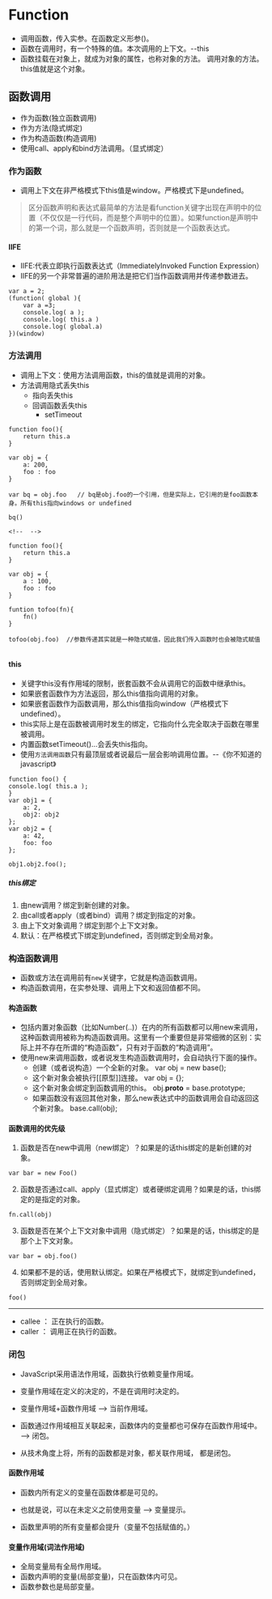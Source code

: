 # Function

* 调用函数，传入实参。在函数定义形参()。
* 函数在调用时，有一个特殊的值。本次调用的上下文。--this
* 函数挂载在对象上，就成为对象的属性，也称对象的方法。 调用对象的方法。this值就是这个对象。


## 函数调用
* 作为函数(独立函数调用)
* 作为方法(隐式绑定)
* 作为构造函数(构造调用)
* 使用call、apply和bind方法调用。（显式绑定）

### 作为函数
* 调用上下文在非严格模式下this值是window。严格模式下是undefined。

>区分函数声明和表达式最简单的方法是看function关键字出现在声明中的位置（不仅仅是一行代码，而是整个声明中的位置）。如果function是声明中的第一个词，那么就是一个函数声明，否则就是一个函数表达式。

#### IIFE
* IIFE:代表立即执行函数表达式（ImmediatelyInvoked Function Expression）
* IIFE的另一个非常普遍的进阶用法是把它们当作函数调用并传递参数进去。
```
var a = 2;
(function( global ){
    var a =3;
    console.log( a );
    console.log( this.a )
    console.log( global.a)
})(window)
```


### 方法调用
* 调用上下文：使用方法调用函数，this的值就是调用的对象。
* 方法调用隐式丢失this
    - 指向丢失this
    - 回调函数丢失this 
        - setTimeout
```
function foo(){
    return this.a
}

var obj = {
    a: 200,
    foo : foo
}

var bq = obj.foo   // bq是obj.foo的一个引用，但是实际上，它引用的是foo函数本身。所有this指向windows or undefined

bq()

<!--  -->

function foo(){
    return this.a
}

var obj = {
    a : 100,
    foo : foo
}

funtion tofoo(fn){
    fn()
}

tofoo(obj.foo)  //参数传递其实就是一种隐式赋值，因此我们传入函数时也会被隐式赋值


```


#### this
* 关键字this没有作用域的限制，嵌套函数不会从调用它的函数中继承this。
* 如果嵌套函数作为方法返回，那么this值指向调用的对象。
* 如果嵌套函数作为函数调用，那么this值指向window（严格模式下undefined）。
* this实际上是在函数被调用时发生的绑定，它指向什么完全取决于函数在哪里被调用。
* 内置函数setTimeout()...会丢失this指向。
* 使用`方法调用函数`只有最顶层或者说最后一层会影响调用位置。--《你不知道的javascript》
```
function foo() {
console.log( this.a );
}
var obj1 = {
    a: 2,
    obj2: obj2
};
var obj2 = {
    a: 42,
    foo: foo
};

obj1.obj2.foo();
```

##### this绑定
1. 由new调用？绑定到新创建的对象。
2. 由call或者apply（或者bind）调用？绑定到指定的对象。
3. 由上下文对象调用？绑定到那个上下文对象。
4. 默认：在严格模式下绑定到undefined，否则绑定到全局对象。



### 构造函数调用
* 函数或方法在调用前有`new`关键字，它就是构造函数调用。
* 构造函数调用，在实参处理、调用上下文和返回值都不同。


#### 构造函数
* 包括内置对象函数（比如Number(..)）在内的所有函数都可以用new来调用，这种函数调用被称为构造函数调用。这里有一个重要但是非常细微的区别：实际上并不存在所谓的“构造函数”，只有对于函数的“构造调用”。
* 使用new来调用函数，或者说发生构造函数调用时，会自动执行下面的操作。
    - 创建（或者说构造）一个全新的对象。 var obj = new base();
    - 这个新对象会被执行[[原型]]连接。  var obj = {};
    - 这个新对象会绑定到函数调用的this。 obj.__proto__ = base.prototype;
    - 如果函数没有返回其他对象，那么new表达式中的函数调用会自动返回这个新对象。 base.call(obj);


#### 函数调用的优先级
1. 函数是否在new中调用（new绑定）？如果是的话this绑定的是新创建的对象。
```
var bar = new Foo()
```
2. 函数是否通过call、apply（显式绑定）或者硬绑定调用？如果是的话，this绑定的是指定的对象。
```
fn.call(obj)
```
3. 函数是否在某个上下文对象中调用（隐式绑定）？如果是的话，this绑定的是那个上下文对象。
```
var bar = obj.foo()
```
4. 如果都不是的话，使用默认绑定。如果在严格模式下，就绑定到undefined，否则绑定到全局对象。
```
foo()
```


---
* callee ： 正在执行的函数。
* caller ： 调用正在执行的函数。



### 闭包
* JavaScript采用语法作用域，函数执行依赖变量作用域。
* 变量作用域在定义的决定的，不是在调用时决定的。
* 变量作用域+函数作用域 --> 当前作用域。
* 函数通过作用域相互关联起来，函数体内的变量都也可保存在函数作用域中。  --> 闭包。

* 从技术角度上将，所有的函数都是对象，都关联作用域， 都是闭包。

#### 函数作用域
* 函数内所有定义的变量在函数体都是可见的。
* 也就是说，可以在未定义之前使用变量 --> 变量提示。

* 函数里声明的所有变量都会提升（变量不包括赋值的。）

#### 变量作用域(词法作用域)
* 全局变量局有全局作用域。
* 函数内声明的变量(局部变量)，只在函数体内可见。 
* 函数参数也是局部变量。
